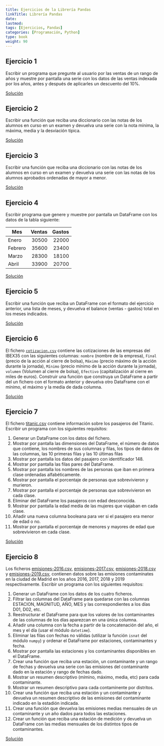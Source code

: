 ```yaml
---
title: Ejercicios de la Librería Pandas
linkTitle: Librería Pandas
date: 
lastmod:
tags: [Ejercicios, Pandas]
categories: [Programación, Python]
type: book
weight: 90
---
```


## Ejercicio 1

Escribir un programa que pregunte al usuario por las ventas de un rango de años y muestre por pantalla una serie con los datos de las ventas indexada por los años, antes y después de aplicarles un descuento del 10%.

<a href="https://colab.research.google.com/github/asalber/aprendeconalf/blob/master/content/es/docencia/python/ejercicios/soluciones/pandas/ejercicio1.ipynb" class="btn btn-info">Solución</a>

## Ejercicio 2

Escribir una función que reciba una diccionario con las notas de los alumnos en curso en un examen y devuelva una serie con la nota mínima, la máxima, media y la desviación típica.

<a href="https://colab.research.google.com/github/asalber/aprendeconalf/blob/master/content/es/docencia/python/ejercicios/soluciones/pandas/ejercicio2.ipynb" class="btn btn-info">Solución</a>

## Ejercicio 3

Escribir una función que reciba una diccionario con las notas de los alumnos en curso en un examen y devuelva una serie con las notas de los alumnos aprobados ordenadas de mayor a menor.

<a href="https://colab.research.google.com/github/asalber/aprendeconalf/blob/master/content/es/docencia/python/ejercicios/soluciones/pandas/ejercicio3.ipynb" class="btn btn-info">Solución</a>

## Ejercicio 4

Escribir programa que genere y muestre por pantalla un DataFrame con los datos de la tabla siguiente:

| Mes     | Ventas | Gastos |
| ------- | -----: | -----: |
| Enero   |  30500 |  22000 |
| Febrero |  35600 |  23400 |
| Marzo   |  28300 |  18100 |
| Abril   |  33900 |  20700 |

<a href="https://colab.research.google.com/github/asalber/aprendeconalf/blob/master/content/es/docencia/python/ejercicios/soluciones/pandas/ejercicio4.ipynb" class="btn btn-info">Solución</a>

## Ejercicio 5

Escribir una función que reciba un DataFrame con el formato del ejercicio anterior, una lista de meses, y devuelva el balance (ventas - gastos) total en los meses indicados.

<a href="https://colab.research.google.com/github/asalber/aprendeconalf/blob/master/content/es/docencia/python/ejercicios/soluciones/pandas/ejercicio5.ipynb" class="btn btn-info">Solución</a>

## Ejercicio 6
El fichero [`cotizacion.csv`](soluciones/pandas/cotizacion.csv) contiene las cotizaciones de las empresas del IBEX35 con las siguientes columnas: `nombre` (nombre de la empresa), `Final` (precio de la acción al cierre de bolsa), `Máximo` (precio máximo de la acción durante la jornada), `Mínimo` (precio mínimo de la acción durante la jornada), `volumen` (Volumen al cierre de bolsa), `Efectivo` (capitalización al cierre en miles de euros). Construir una función que construya un DataFrame a partir del un fichero con el formato anterior y devuelva otro DataFrame con el mínimo, el máximo y la media de dada columna.

<a href="https://colab.research.google.com/github/asalber/aprendeconalf/blob/master/content/es/docencia/python/ejercicios/soluciones/pandas/ejercicio6.ipynb" class="btn btn-info">Solución</a>

## Ejercicio 7

El fichero [titanic.csv](soluciones/pandas/titanic.csv) contiene información sobre los pasajeros del Titanic. Escribir un programa con los siguientes requisitos:

1. Generar un DataFrame con los datos del fichero.
2. Mostrar por pantalla las dimensiones del DataFrame, el número de datos que contiene, los nombres de sus columnas y filas, los tipos de datos de las columnas, las 10 primeras filas y las 10 últimas filas
3. Mostrar por pantalla los datos del pasajero con identificador 148.
4. Mostrar por pantalla las filas pares del DataFrame.
5. Mostrar por pantalla los nombres de las personas que iban en primera clase ordenadas alfabéticamente.
6. Mostrar por pantalla el porcentaje de personas que sobrevivieron y murieron.
7. Mostrar por pantalla el porcentaje de personas que sobrevivieron en cada clase.
8. Eliminar del DataFrame los pasajeros con edad desconocida.
9. Mostrar por pantalla la edad media de las mujeres que viajaban en cada clase.
10. Añadir una nueva columna booleana para ver si el pasajero era menor de edad o no.
11. Mostrar por pantalla el porcentaje de menores y mayores de edad que sobrevivieron en cada clase.

<a href="https://colab.research.google.com/github/asalber/aprendeconalf/blob/master/content/es/docencia/python/ejercicios/soluciones/pandas/ejercicio7.ipynb" class="btn btn-info">Solución</a>

## Ejercicio 8

Los ficheros [emisiones-2016.csv](soluciones/pandas/emisiones-2016.csv), [emisiones-2017.csv](soluciones/pandas/emisiones-2017.csv), [emisiones-2018.csv](soluciones/pandas/emisiones-2018.csv) y [emisiones-2019.csv](soluciones/pandas/emisiones-2019.csv), contienen datos sobre las emisiones contaminates en la ciudad de Madrid en los años 2016, 2017, 2018 y 2019 respectivamente. Escribir un programa con los siguientes requisitos:

1. Generar un DataFrame con los datos de los cuatro ficheros.
2. Filtrar las columnas del DataFrame para quedarse con las columnas ESTACION, MAGNITUD, AÑO, MES y las correspondientes a los días D01, D02, etc. 
3. Reestructurar el DataFrame para que los valores de los contaminantes de las columnas de los días aparezcan en una única columna.
4. Añadir una columna con la fecha a partir de la concatenación del año, el mes y el día (usar el módulo `datetime`).
5. Eliminar las filas con fechas no válidas (utilizar la función `isnat` del módulo `numpy`) y ordenar el DataFrame por estaciones, contaminantes y fecha.
6. Mostrar por pantalla las estaciones y los contaminantes disponibles en el DataFrame.
7. Crear una función que reciba una estación, un contaminante y un rango de fechas y devuelva una serie con las emisiones del contaminante dado en la estación y rango de fechas dado.
8. Mostrar un resumen descriptivo (mímino, máximo, media, etc) para cada contaminante.
9. Mostrar un resumen descriptivo para cada contaminente por distritos.
10. Crear una función que reciba una estación y un contaminante y devuelva un resumen descriptivo de las emisiones del contaminante indicado en la estadión indicada. 
11. Crear una función que devuelva las emisiones medias mensuales de un contaminante y un año dados para todos las estaciones.
12. Crear un función que reciba una estación de medición y devuelva un DataFrame con las medias mensuales de los distintos tipos de contaminantes.

<a href="https://colab.research.google.com/github/asalber/aprendeconalf/blob/master/content/es/docencia/python/ejercicios/soluciones/pandas/ejercicio8.ipynb" class="btn btn-info">Solución</a>